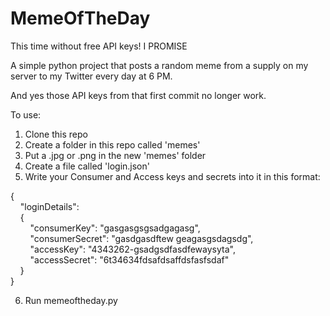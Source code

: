 # MemeOfTheDay
This time without free API keys! I PROMISE

A simple python project that posts a random meme from a supply on my server to my Twitter every day at 6 PM.

And yes those API keys from that first commit no longer work.

To use:

1) Clone this repo
2) Create a folder in this repo called 'memes'
3) Put a .jpg or .png in the new 'memes' folder
4) Create a file called 'login.json'
5) Write your Consumer and Access keys and secrets into it in this format:

{  
&nbsp;&nbsp;&nbsp;&nbsp;"loginDetails":  
&nbsp;&nbsp;&nbsp;&nbsp;{  
&nbsp;&nbsp;&nbsp;&nbsp;&nbsp;&nbsp;&nbsp;&nbsp;"consumerKey": "gasgasgsgsadgagasg",  
&nbsp;&nbsp;&nbsp;&nbsp;&nbsp;&nbsp;&nbsp;&nbsp;"consumerSecret": "gasdgasdftew geagasgsdagsdg",  
&nbsp;&nbsp;&nbsp;&nbsp;&nbsp;&nbsp;&nbsp;&nbsp;"accessKey": "4343262-gsadgsdfasdfewaysyta",  
&nbsp;&nbsp;&nbsp;&nbsp;&nbsp;&nbsp;&nbsp;&nbsp;"accessSecret": "6t34634fdsafdsaffdsfasfsdaf"  
&nbsp;&nbsp;&nbsp;&nbsp;}  
}  

6) Run memeoftheday.py
